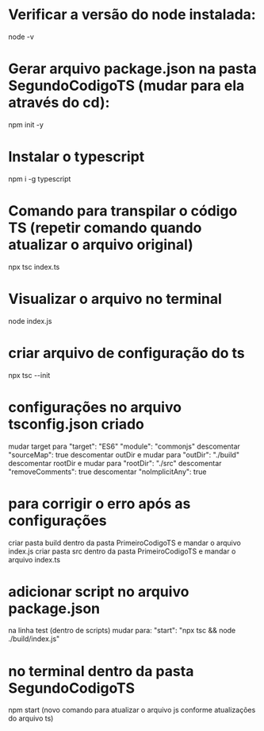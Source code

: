# Verificar a versão do node instalada:
node -v

# Gerar arquivo package.json na pasta SegundoCodigoTS (mudar para ela através do cd):
npm init -y

# Instalar o typescript
npm i -g typescript

# Comando para transpilar o código TS (repetir comando quando atualizar o arquivo original)
npx tsc index.ts

# Visualizar o arquivo no terminal
node index.js

# criar arquivo  de configuração do ts
npx tsc --init

# configurações no arquivo tsconfig.json criado
mudar target para "target": "ES6"
"module": "commonjs"
descomentar "sourceMap": true
descomentar outDir e mudar para "outDir": "./build"
descomentar rootDir e mudar para "rootDir": "./src"
descomentar "removeComments": true
descomentar "noImplicitAny": true

# para corrigir o erro após as configurações
criar pasta build dentro da pasta PrimeiroCodigoTS e mandar o arquivo index.js
criar pasta src dentro da pasta PrimeiroCodigoTS e mandar o arquivo index.ts

# adicionar script no arquivo package.json
na linha test (dentro de scripts) mudar para:
"start": "npx tsc &&  node ./build/index.js"

# no terminal dentro da pasta SegundoCodigoTS
npm start (novo comando para atualizar o arquivo js conforme atualizações do arquivo ts)

